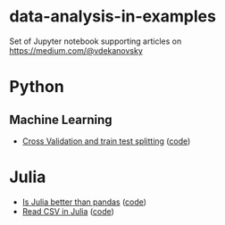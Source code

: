 # data-analysis-in-examples
Set of Jupyter notebook supporting articles on https://medium.com/@vdekanovsky

# Python
## Machine Learning
- [Cross Validation and train test splitting](https://towardsdatascience.com/complete-guide-to-pythons-cross-validation-with-examples-a9676b5cac12) ([code](https://github.com/vaasha/Machine-leaning-in-examples/blob/master/sklearn/cross-validation/Cross%20Validation.ipynb))

# Julia
- [Is Julia better than pandas](https://towardsdatascience.com/is-something-better-than-pandas-when-the-dataset-fits-the-memory-7e8e983c4fe5) ([code](https://github.com/vaclavdekanovsky/data-analysis-in-examples/tree/master/DataFrames/Pandas_Alternatives))
- [Read CSV in Julia](https://towardsdatascience.com/read-csv-to-data-frame-in-julia-programming-lang-77f3d0081c14) ([code](https://github.com/vaclavdekanovsky/data-analysis-in-examples/blob/master/Julia/CSV/Read_CSV.ipynb))
